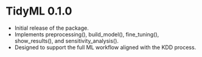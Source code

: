 # TidyML 0.1.0

- Initial release of the package.
- Implements preprocessing(), build_model(), fine_tuning(), show_results(), and sensitivity_analysis().
- Designed to support the full ML workflow aligned with the KDD process.

